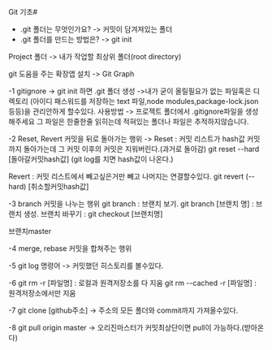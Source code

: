 Git 기초#

- .git 폴더는 무엇인가요?
->  커밋이 담겨져있는 폴더
- .git 폴더를 만드는 방법은?
-> git init

Project 폴더 -> 내가 작업할 최상위 폴더(root directory)

git 도움을 주는 확장앱 설치
-> Git Graph

-1 gitignore -> git init 하면 .git 폴더 생성
->내가 굳이 올릴필요가 없는 파일혹은 디렉토리 (아이디 패스워드를 저장하는 text 파일,node modules,package-lock.json 등등)을
관리안하게 할수있다.
사용방법 ->
프로젝트 폴더에서 
.gitignore파일을 생성해주세요
그 파일은 한줄한줄 읽히는데
적혀있는 폴더나 파일은 추적하지않습니다.

-2 Reset, Revert 커밋을 뒤로 돌아가는 행위
->
Reset : 커밋 리스트가 hash값 커밋까지 돌아가는데 그 커밋
이후의 커밋은 지워버린다.(과거로 돌아감)
git reset --hard [돌아갈커밋hash값]
(git log를 치면 hash값이 나온다.)

Revert : 커밋 리스트에서 빼고싶은거만 빼고 나머지는 연결할수있다.
git revert (--hard) [취소할커밋hash값]

-3 branch  커밋을 나누는 행위
git branch : 브랜치 보기.
git branch [브랜치 명] : 브랜치 생성.
브랜치 바꾸기 : git checkout [브랜치명]

브랜치master

-4 merge, rebase 커밋을 합쳐주는 행위

-5 git log 명령어 
-> 커밋했던 히스토리를 볼수있다.

-6 git rm -r [파일명] : 로컬과 원격저장소를 다 지움
   git rm --cached -r [파일명] : 원격저장소에서만 지움

-7 git clone [github주소]
-> 주소의 모든 폴더와 commit까지 가져올수있다.

-8 git pull origin master ->
오리진마스터가 커밋최상단이면 pull이 가능하다.(받아온다)